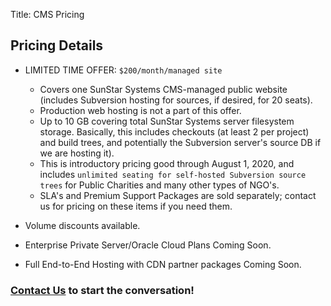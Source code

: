 Title: CMS Pricing

## Pricing Details

- LIMITED TIME OFFER: `$200/month/managed site`
	- Covers one SunStar Systems CMS-managed public website (includes Subversion hosting for sources, if desired, for 20 seats).
	- Production web hosting is not a part of this offer.
	- Up to 10 GB covering total SunStar Systems server filesystem storage.  Basically, this includes checkouts (at least 2 per project) and build trees, and potentially the Subversion server's source DB if we are hosting it).
	- This is introductory pricing good through August 1, 2020, and includes `unlimited seating for self-hosted Subversion source trees` for Public Charities and many other types of NGO's.
	- SLA's and Premium Support Packages are sold separately; contact us for pricing on these items if you need them.

- Volume discounts available.

- Enterprise Private Server/Oracle Cloud Plans Coming Soon.

- Full End-to-End Hosting with CDN partner packages Coming Soon.

### [Contact Us](/contact) to start the conversation!

